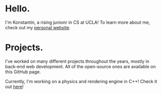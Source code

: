 # Hello.
I'm Konstantin, a rising junionr in CS at UCLA! To learn more about me, check out my [personal website](https://tzantchev.com).

# Projects.
I've worked on many different projects throughout the years, mostly in back-end web development. All of the open-source ones are available on this GitHub page. 

Currently, I'm working on a physics and rendering engine in C++! Check it out [here](https://github.com/konstantintzt/physics-engine)!
